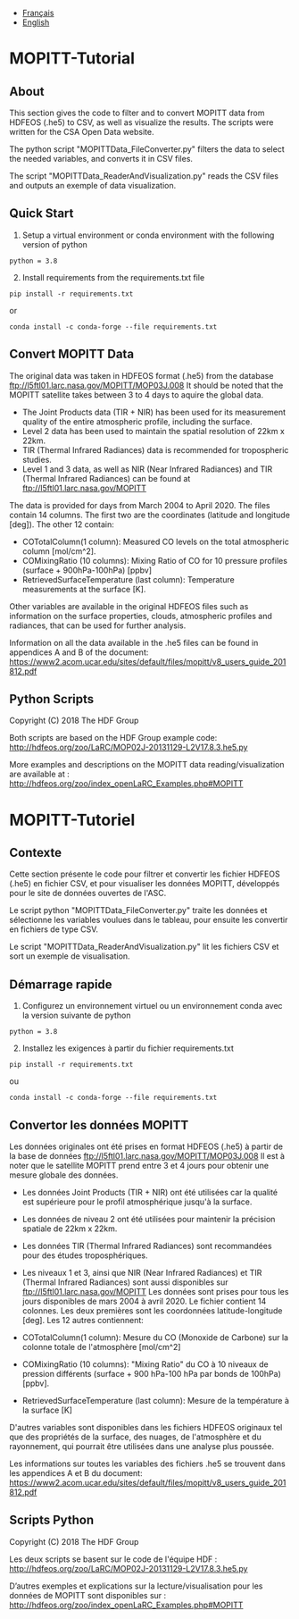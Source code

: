 - [Français](#MOPITT-Tutoriel)
- [English](#MOPITT-Tutorial)
# MOPITT-Tutorial

## About

This section gives the code to filter and to convert MOPITT data from HDFEOS (.he5) to CSV, as well as visualize the results. The scripts were written for the CSA Open Data website. 

The python script "MOPITTData_FileConverter.py" filters the data to select the needed variables, and converts it in CSV files.

The script "MOPITTData_ReaderAndVisualization.py" reads the CSV files and outputs an exemple of data visualization.

## Quick Start

1.	Setup a virtual environment or conda environment with the following version of python
```
python = 3.8
```
2.  Install requirements from the requirements.txt file 
```
pip install -r requirements.txt
```
or 
```
conda install -c conda-forge --file requirements.txt
```

## Convert MOPITT Data 

The original data was taken in HDFEOS format (.he5) from the database ftp://l5ftl01.larc.nasa.gov/MOPITT/MOP03J.008
It should be noted that the MOPITT satellite takes between 3 to 4 days to aquire the global data. 
 - The Joint Products data (TIR + NIR) has been used for its measurement quality of the entire atmospheric profile, including the surface.
 - Level 2 data has been used to maintain the spatial resolution of 22km x 22km.
 - TIR (Thermal Infrared Radiances) data is recommended for tropospheric studies.
 - Level 1 and 3 data, as well as NIR (Near Infrared Radiances) and TIR (Thermal Infrared Radiances) can be found at ftp://l5ftl01.larc.nasa.gov/MOPITT

The data is provided for days from March 2004 to April 2020. 
The files contain 14 columns. The first two are the coordinates (latitude and longitude [deg]). The other 12 contain:

 - COTotalColumn(1 column): Measured CO levels on the total atmospheric column [mol/cm^2]. 
 - COMixingRatio (10 columns): Mixing Ratio of CO for 10 pressure profiles (surface + 900hPa-100hPa) [ppbv]
 - RetrievedSurfaceTemperature (last column): Temperature measurements at the surface [K].

Other variables are available in the original HDFEOS files such as information on the surface properties, clouds, atmospheric profiles and radiances, that can be used for further analysis.

Information on all the data available in the .he5 files can be found in appendices A and B of the document: https://www2.acom.ucar.edu/sites/default/files/mopitt/v8_users_guide_201812.pdf

## Python Scripts

Copyright (C) 2018 The HDF Group 

Both scripts are based on the HDF Group example code: http://hdfeos.org/zoo/LaRC/MOP02J-20131129-L2V17.8.3.he5.py

More examples and descriptions on the MOPITT data reading/visualization are available at : http://hdfeos.org/zoo/index_openLaRC_Examples.php#MOPITT



# MOPITT-Tutoriel

## Contexte

Cette section présente le code pour filtrer et convertir les fichier HDFEOS (.he5) en fichier CSV, et pour visualiser les données MOPITT, développés pour le site de données ouvertes de l'ASC.

Le script python "MOPITTData_FileConverter.py" traite les données et sélectionne les variables voulues dans le tableau, pour ensuite les convertir en fichiers de type CSV. 

Le script "MOPITTData_ReaderAndVisualization.py" lit les fichiers CSV et sort un exemple de visualisation.

## Démarrage rapide

1.	Configurez un environnement virtuel ou un environnement conda avec la version suivante de python
```
python = 3.8
```
2.  Installez les exigences à partir du fichier requirements.txt 
```
pip install -r requirements.txt
```
ou 
```
conda install -c conda-forge --file requirements.txt
```

## Convertor les données MOPITT 

Les données originales ont été prises en format HDFEOS (.he5) à partir de la base de données ftp://l5ftl01.larc.nasa.gov/MOPITT/MOP03J.008
Il est à noter que le satellite MOPITT prend entre 3 et 4 jours pour obtenir une mesure globale des données.
 - Les données Joint Products (TIR + NIR) ont été utilisées car la qualité est supérieure pour le profil atmosphérique jusqu'à la surface. 
 - Les données de niveau 2 ont été utilisées pour maintenir la précision spatiale de 22km x 22km.
 - Les données TIR (Thermal Infrared Radiances) sont recommandées pour des études troposphériques. 
 - Les niveaux 1 et 3, ainsi que NIR (Near Infrared Radiances) et TIR (Thermal Infrared Radiances) sont aussi disponibles sur ftp://l5ftl01.larc.nasa.gov/MOPITT
Les données sont prises pour tous les jours disponibles de mars 2004 à avril 2020.
Le fichier contient 14 colonnes. Les deux premières sont les coordonnées latitude-longitude [deg]. Les 12 autres contiennent: 

 - COTotalColumn(1 column): Mesure du CO (Monoxide de Carbone) sur la colonne totale de l'atmosphère [mol/cm^2]
 - COMixingRatio (10 columns): "Mixing Ratio" du CO à 10 niveaux de pression différents (surface + 900 hPa-100 hPa par bonds de 100hPa) [ppbv].
 - RetrievedSurfaceTemperature (last column): Mesure de la température à la surface [K]

D'autres variables sont disponibles dans les fichiers HDFEOS originaux tel que des propriétés de la surface, des nuages, de l'atmosphère et du rayonnement, qui pourrait être utilisées dans une analyse plus poussée.

Les informations sur toutes les variables des fichiers .he5 se trouvent dans les appendices A et B du document: https://www2.acom.ucar.edu/sites/default/files/mopitt/v8_users_guide_201812.pdf

## Scripts Python

Copyright (C) 2018 The HDF Group 

Les deux scripts se basent sur le code de l'équipe HDF : http://hdfeos.org/zoo/LaRC/MOP02J-20131129-L2V17.8.3.he5.py

D’autres exemples et explications sur la lecture/visualisation pour les données de MOPITT sont disponibles sur : http://hdfeos.org/zoo/index_openLaRC_Examples.php#MOPITT

